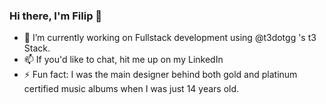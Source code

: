 ### Hi there, I'm Filip 👋

- 🌱 I’m currently working on Fullstack development using @t3dotgg 's t3 Stack.
- 📫 If you'd like to chat, hit me up on my LinkedIn
- ⚡ Fun fact: I was the main designer behind both gold and platinum certified music albums when I was just 14 years old.
